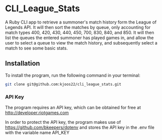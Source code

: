# CLI_League_Stats

A Ruby CLI app to retrieve a summoner's match history form the League of Legends API. It will then sort the matches by queue, only accounting for match types 400, 420, 430, 440, 450, 700, 830, 840, and 850. It will then list the queues the entered summoner has played games in, and allow the user to select a queue to view the match history, and subsequently select a match to see some basic stats.

## Installation
To install the program, run the following command in your terminal:

```bash
git clone git@github.com:kjoos22/cli_league_stats.git
```
### API Key
The program requires an API key, which can be obtained for free at http://developer.riotgames.com

In order to protect the API key, the program makes use of https://github.com/bkeepers/dotenv and stores the API key in the .env file with the variable name API_KEY
